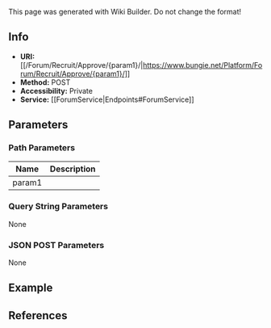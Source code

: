 <span class="wiki-builder">This page was generated with Wiki Builder. Do not change the format!</span>

## Info

* **URI:** [[/Forum/Recruit/Approve/{param1}/|https://www.bungie.net/Platform/Forum/Recruit/Approve/{param1}/]]
* **Method:** POST
* **Accessibility:** Private
* **Service:** [[ForumService|Endpoints#ForumService]]

## Parameters
### Path Parameters
Name | Description
---- | -----------
param1 | 

### Query String Parameters
None

### JSON POST Parameters
None

## Example

## References
